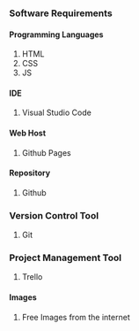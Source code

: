 ### Software Requirements

#### Programming Languages
1. HTML
1. CSS
1. JS

#### IDE
1. Visual Studio Code

#### Web Host

1. Github Pages

#### Repository

1. Github

### Version Control Tool

1. Git

### Project Management Tool

1. Trello

#### Images
1. Free Images from the internet